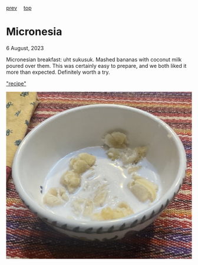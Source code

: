[prev](mexico.md)&emsp;
[top](../index.md)&emsp;
# Micronesia
<meta property="og:image" content="images/micronesia.png"/>
6 August, 2023

Micronesian breakfast: uht sukusuk. Mashed bananas with coconut milk
poured over them. This was certainly easy to prepare, and we both
liked it more than expected. Definitely worth a try.

["recipe"](https://www.tasteatlas.com/uht-sukusuk)

![breakfast](images/micronesia.jpeg)
